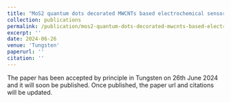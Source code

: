 ```yaml
---
title: "MoS2 quantum dots decorated MWCNTs based electrochemical sensor for dopamine in the presence of uric acid and ascorbic acid and an integration with machine learning"
collection: publications
permalink: /publication/mos2-quantum-dots-decorated-mwcnts-based-electrochemical-sensor-for-dopamine
excerpt: ''
date: 2024-06-26
venue: 'Tungsten'
paperurl: ''
citation: ''
---
```


The paper has been accepted by principle in Tungsten on 26th June 2024 and it will soon be published. Once published, the paper url and citations will be updated.
